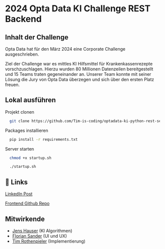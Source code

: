 # 2024 Opta Data KI Challenge REST Backend

## Inhalt der Challenge

Opta Data hat für den März 2024 eine Corporate Challenge ausgeschrieben. 

Ziel der Challenge war es mittles KI Hilfsmittel für Krankenkassenrezepte vorschzuschlagen.
Hierzu wurden 80 Millionen Datenzeilen bereitgestellt und 15 Teams traten gegeneinander an. Unserer Team konnte mit seiner Lösung die Jury von Opta Data überzegen und sich über den ersten Platz freuen. 

## Lokal ausführen

Projekt clonen

```bash
  git clone https://github.com/Tim-is-coding/optadata-ki-python-rest-server
```

Packages installieren

```bash
  pip install -r requirements.txt
```

Server starten
```bash
  chmod +x startup.sh
```

```bash
  ./startup.sh
```
## 🔗 Links

[LinkedIn Post](https://www.linkedin.com/posts/dr-jana-drechsler-333535102_corporatechallenge-ki-wirsindoptadata-activity-7176935350244638721-n-pY?utm_source=share&utm_medium=member_desktop)

[Frontend Github Repo](https://github.com/Tim-is-coding/optadata-ki-challenge-flutter-frontend)




## Mitwirkende

 - [Jens Hauser](https://github.com/jenshauser1994) (KI Algorithmen)
 - [Florian Sander](https://github.com/flo-is-coding) (UI und UX)
 - [Tim Rothenpieler](https://github.com/Tim-is-coding) (Implementierung)

